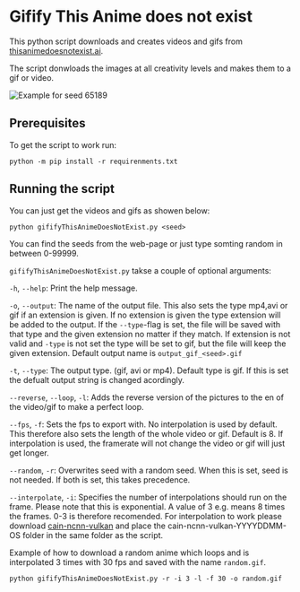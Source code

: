 # Gifify This Anime does not exist

This python script downloads and creates videos and gifs from [thisanimedoesnotexist.ai](https://thisanimedoesnotexist.ai).

The script donwloads the images at all creativity levels and makes them to a gif or video.

![Example for seed 65189](output_gif_65189.gif)

## Prerequisites

To get the script to work run:

```shell
python -m pip install -r requirenments.txt
```

## Running the script

You can just get the videos and gifs as showen below:

```shell
python gififyThisAnimeDoesNotExist.py <seed>
```

You can find the seeds from the web-page or just type somting random in between 0-99999.

`gififyThisAnimeDoesNotExist.py` takse a couple of optional arguments:

`-h`, `--help`: Print the help message.

`-o`, `--output`: The name of the output file. This also sets the type mp4,avi or gif if an extension is given. If no extension is given the type extension will be added to the output. If the `--type`-flag is set, the file will be saved with that type and the given extension no matter if they match. If extension is not valid and `-type` is not set the type will be set to gif, but the file will keep the given extension. Default output name is `output_gif_<seed>.gif`

`-t`, `--type`: The output type. (gif, avi or mp4). Default type is gif. If this is set the defualt output string is changed acordingly.

`--reverse`, `--loop`, `-l`: Adds the reverse version of the pictures to the en of the video/gif to make a perfect loop.

`--fps`, `-f`: Sets the fps to export with. No interpolation is used by default. This therefore also sets the length of the whole video or gif. Default is 8. If interpolation is used, the framerate will not change the video or gif will just get longer.

`--random`, `-r`: Overwrites seed with a random seed. When this is set, seed is not needed. If both is set, this takes precedence.

`--interpolate`, `-i`: Specifies the number of interpolations should run on the frame. Please note that this is exponential. A value of 3 e.g. means 8 times the frames. 0-3 is therefore recomended. For interpolation to work please download [cain-ncnn-vulkan](https://github.com/nihui/cain-ncnn-vulkan) and place the cain-ncnn-vulkan-YYYYDDMM-OS folder in the same folder as the script.

Example of how to download a random anime which loops and is interpolated 3 times with 30 fps and saved with the name `random.gif`.

```shell
python gififyThisAnimeDoesNotExist.py -r -i 3 -l -f 30 -o random.gif
```
